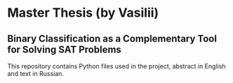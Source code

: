 # Master Thesis (by Vasilii)
## Binary Classification as a Complementary Tool for Solving SAT Problems
This repository contains Python files used in the project, abstract in English and text in Russian.
